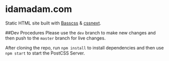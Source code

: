 # idamadam.com
Static HTML site built with [Basscss](http://basscss.com) & [cssnext](http://cssnext.io).

##Dev Procedures
Please use the `dev` branch to make new changes and then push to the `master` branch for live changes.

After cloning the repo, run `npm install` to install dependencies and then use `npm start` to start the PostCSS Server.

